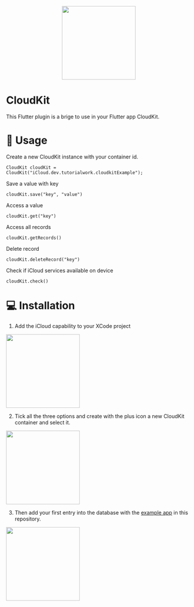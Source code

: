 
<div  align="center">

<img  src="https://raw.githubusercontent.com/Tutorialwork/cloud_kit/main/images/logo.png"  height="200">

</div>

  

# CloudKit

  

This Flutter plugin is a brige to use in your Flutter app CloudKit.

  

# 📝 Usage

  

Create a new CloudKit instance with your container id.

  

`CloudKit cloudKit = CloudKit("iCloud.dev.tutorialwork.cloudkitExample");`

  

Save a value with key

  

`cloudKit.save("key", "value")`

  

Access a value

  

`cloudKit.get("key")`

Access all records

    cloudKit.getRecords()

Delete record

    cloudKit.deleteRecord("key")

 Check if iCloud services available on device

    cloudKit.check()

# 💻 Installation

  

1. Add the iCloud capability to your XCode project

  

<img  src="https://raw.githubusercontent.com/Tutorialwork/cloud_kit/main/images/step1.png"  height="200">

  

2. Tick all the three options and create with the plus icon a new CloudKit container and select it.

  

<img  src="https://raw.githubusercontent.com/Tutorialwork/cloud_kit/main/images/step2.png"  height="200">

  

3. Then add your first entry into the database with the [example app](https://github.com/Tutorialwork/cloud_kit/tree/main/example) in this repository.

  

<img  src="https://raw.githubusercontent.com/Tutorialwork/cloud_kit/main/images/step3.png"  height="200">
